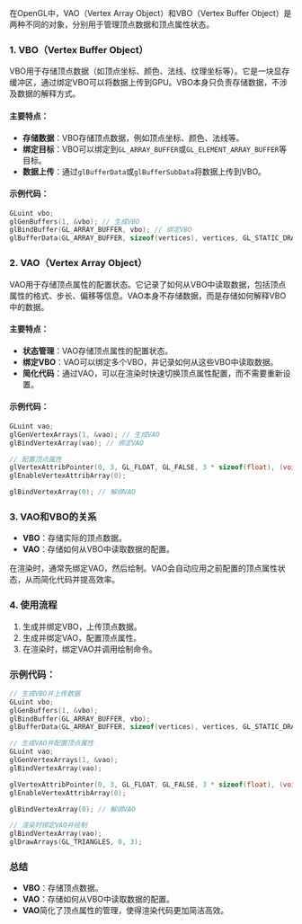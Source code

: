在OpenGL中，VAO（Vertex Array Object）和VBO（Vertex Buffer Object）是两种不同的对象，分别用于管理顶点数据和顶点属性状态。

### 1. VBO（Vertex Buffer Object）
VBO用于存储顶点数据（如顶点坐标、颜色、法线、纹理坐标等）。它是一块显存缓冲区，通过绑定VBO可以将数据上传到GPU。VBO本身只负责存储数据，不涉及数据的解释方式。

#### 主要特点：
- **存储数据**：VBO存储顶点数据，例如顶点坐标、颜色、法线等。
- **绑定目标**：VBO可以绑定到`GL_ARRAY_BUFFER`或`GL_ELEMENT_ARRAY_BUFFER`等目标。
- **数据上传**：通过`glBufferData`或`glBufferSubData`将数据上传到VBO。

#### 示例代码：
```cpp
GLuint vbo;
glGenBuffers(1, &vbo); // 生成VBO
glBindBuffer(GL_ARRAY_BUFFER, vbo); // 绑定VBO
glBufferData(GL_ARRAY_BUFFER, sizeof(vertices), vertices, GL_STATIC_DRAW); // 上传数据
```

### 2. VAO（Vertex Array Object）
VAO用于存储顶点属性的配置状态。它记录了如何从VBO中读取数据，包括顶点属性的格式、步长、偏移等信息。VAO本身不存储数据，而是存储如何解释VBO中的数据。

#### 主要特点：
- **状态管理**：VAO存储顶点属性的配置状态。
- **绑定VBO**：VAO可以绑定多个VBO，并记录如何从这些VBO中读取数据。
- **简化代码**：通过VAO，可以在渲染时快速切换顶点属性配置，而不需要重新设置。

#### 示例代码：
```cpp
GLuint vao;
glGenVertexArrays(1, &vao); // 生成VAO
glBindVertexArray(vao); // 绑定VAO

// 配置顶点属性
glVertexAttribPointer(0, 3, GL_FLOAT, GL_FALSE, 3 * sizeof(float), (void*)0);
glEnableVertexAttribArray(0);

glBindVertexArray(0); // 解绑VAO
```

### 3. VAO和VBO的关系
- **VBO**：存储实际的顶点数据。
- **VAO**：存储如何从VBO中读取数据的配置。

在渲染时，通常先绑定VAO，然后绘制。VAO会自动应用之前配置的顶点属性状态，从而简化代码并提高效率。

### 4. 使用流程
1. 生成并绑定VBO，上传顶点数据。
2. 生成并绑定VAO，配置顶点属性。
3. 在渲染时，绑定VAO并调用绘制命令。

### 示例代码：
```cpp
// 生成VBO并上传数据
GLuint vbo;
glGenBuffers(1, &vbo);
glBindBuffer(GL_ARRAY_BUFFER, vbo);
glBufferData(GL_ARRAY_BUFFER, sizeof(vertices), vertices, GL_STATIC_DRAW);

// 生成VAO并配置顶点属性
GLuint vao;
glGenVertexArrays(1, &vao);
glBindVertexArray(vao);

glVertexAttribPointer(0, 3, GL_FLOAT, GL_FALSE, 3 * sizeof(float), (void*)0);
glEnableVertexAttribArray(0);

glBindVertexArray(0); // 解绑VAO

// 渲染时绑定VAO并绘制
glBindVertexArray(vao);
glDrawArrays(GL_TRIANGLES, 0, 3);
```

### 总结
- **VBO**：存储顶点数据。
- **VAO**：存储如何从VBO中读取数据的配置。
- **VAO**简化了顶点属性的管理，使得渲染代码更加简洁高效。